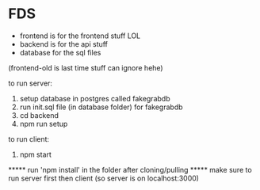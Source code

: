 # FDS

- frontend is for the frontend stuff LOL
- backend is for the api stuff
- database for the sql files

(frontend-old is last time stuff can ignore hehe)

to run server:
1. setup database in postgres called fakegrabdb
2. run init.sql file (in database folder) for fakegrabdb
3. cd backend
4. npm run setup

to run client:
1. npm start

***** run 'npm install' in the folder after cloning/pulling
***** make sure to run server first then client (so server is on localhost:3000)
